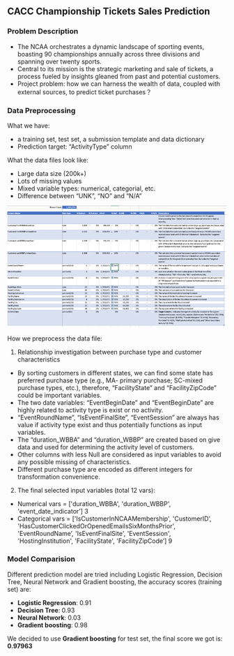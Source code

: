 ## CACC Championship Tickets Sales Prediction 
### Problem Description
- The NCAA orchestrates a dynamic landscape of sporting events, boasting 90 championships annually across three divisions and spanning over twenty sports. 
- Central to its mission is the strategic marketing and sale of tickets, a process fueled by insights gleaned from past and potential customers. 
- Project problem: how we can harness the wealth of data, coupled with external sources, to predict ticket purchases？

### Data Preprocessing
 What we have:
- a training set, test set, a submission template and data dictionary
- Prediction target: “ActivityType” column

 What the data files look like:
- Large data size (200k+)
- Lots of missing values
- Mixed variable types: numerical, categorial, etc.
- Difference between “UNK”, “NO” and “N/A”

![Data](data_preprocessing.png)

 How we preprocess the data file:
1. Relationship investigation between purchase type and customer characteristics
- By sorting customers in different states, we can find some state has preferred purchase type (e.g., MA- primary purchase; SC-mixed purchase types, etc.), therefore, “FacilityState” and “FacilityZipCode” could be important variables.
- The two date variables: “EventBeginDate” and “EventBeginDate” are highly related to activity type is exist or no activity. 
- “EventRoundName”, “IsEventFinalSite”, “EventSession” are always has value if activity type exist and thus potentially functions as input variables.
- The “duration_WBBA” and “duration_WBBP” are created based on give data and used for determining the activity level of customers.
- Other columns with less Null are considered as input variables to avoid any possible missing of characteristics.
- Different purchase type are encoded as different integers for transformation convenience.
2. The final selected input variables (total 12 vars):
- Numerical vars = ['duration_WBBA', 'duration_WBBP', 'event_date_indicator’] 3 
- Categorical vars = ['IsCustomerInNCAAMembership', 'CustomerID’, 'HasCustomerClickedOrOpenedEmailsSixMonthsPrior', 'EventRoundName’,  'IsEventFinalSite', 'EventSession', 'HostingInstitution', 'FacilityState', 'FacilityZipCode’] 9

### Model Comparision
Different prediction model are tried including Logistic Regression, Decision Tree, Neural Network and Gradient boosting, the accuracy scores (training set) are:
- **Logistic Regression**: 0.91
- **Decision Tree**: 0.93
- **Neural Network**: 0.03
- **Gradient boosting**: 0.98

We decided to use **Gradient boosting** for test set, the final score we got is: **0.97963**


